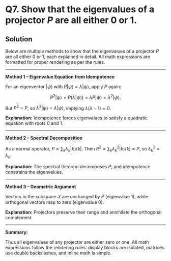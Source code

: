 # Q7. Show that the eigenvalues of a projector $P$ are all either 0 or 1.

## Solution

Below are multiple methods to show that the eigenvalues of a projector $P$ are all either 0 or 1, each explained in detail. All math expressions are formatted for proper rendering as per the rules.

---

**Method 1 – Eigenvalue Equation from Idempotence**

For an eigenvector $\lvert \psi \rangle$ with $P \lvert \psi \rangle = \lambda \lvert \psi \rangle$, apply $P$ again:

$$
P^2 \lvert \psi \rangle = P (\lambda \lvert \psi \rangle) = \lambda P \lvert \psi \rangle = \lambda^2 \lvert \psi \rangle.
$$

But $P^2 = P$, so $\lambda^2 \lvert \psi \rangle = \lambda \lvert \psi \rangle$, implying $\lambda(\lambda - 1) = 0$.

**Explanation:** Idempotence forces eigenvalues to satisfy a quadratic equation with roots 0 and 1.

---

**Method 2 – Spectral Decomposition**

As a normal operator, $P = \sum_k \lambda_k \lvert k \rangle \langle k \rvert$. Then $P^2 = \sum_k \lambda_k^2 \lvert k \rangle \langle k \rvert = P$, so $\lambda_k^2 = \lambda_k$.

**Explanation:** The spectral theorem decomposes $P$, and idempotence constrains the eigenvalues.

---

**Method 3 – Geometric Argument**

Vectors in the subspace $\mathcal{S}$ are unchanged by $P$ (eigenvalue 1), while orthogonal vectors map to zero (eigenvalue 0).

**Explanation:** Projectors preserve their range and annihilate the orthogonal complement.

---

**Summary:**

Thus all eigenvalues of any projector are either zero or one. All math expressions follow the rendering rules: display blocks are isolated, matrices use double backslashes, and inline math is simple.
